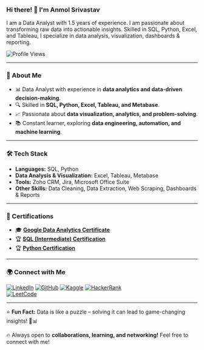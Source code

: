 ### Hi there! 👋 I'm Anmol Srivastav

I am a Data Analyst with 1.5 years of experience. I am passionate about transforming raw data into actionable insights. Skilled in SQL, Python, Excel, and Tableau, I specialize in data analysis, visualization, dashboards & reporting.

![Profile Views](https://komarev.com/ghpvc/?username=Anmol2205DA&color=blue)  

---

### 🚀 About Me
- 📊 Data Analyst with experience in **data analytics and data-driven decision-making**.
- 🔍 Skilled in **SQL, Python, Excel, Tableau, and Metabase**.
- 📈 Passionate about **data visualization, analytics, and problem-solving**.
- 📚 Constant learner, exploring **data engineering, automation, and machine learning**.

---

### 🛠️ Tech Stack
- **Languages:** SQL, Python
- **Data Analysis & Visualization:** Excel, Tableau, Metabase
- **Tools:** Zoho CRM, Jira, Microsoft Office Suite
- **Other Skills:** Data Cleaning, Data Extraction, Web Scraping, Dashboards & Reports

---

### 📜 Certifications
- 🎓 **[Google Data Analytics Certificate](https://coursera.org/share/85e4a18863e38223ab6f3e783239f921)**
- 🏆 **[SQL (Intermediate) Certification](https://www.hackerrank.com/certificates/e4c04670b8f9)**
- 🏆 **[Python Certification](https://www.hackerrank.com/certificates/42267eaffb87)**

---

### 🌍 Connect with Me
[![LinkedIn](https://img.shields.io/badge/LinkedIn-0A66C2?style=for-the-badge&logo=linkedin&logoColor=white)](https://linkedin.com/in/anmol-srivastav-4827a7193) 
[![GitHub](https://img.shields.io/badge/GitHub-181717?style=for-the-badge&logo=github&logoColor=white)](https://github.com/Anmol2205DA) 
[![Kaggle](https://img.shields.io/badge/Kaggle-20BEFF?style=for-the-badge&logo=kaggle&logoColor=white)](https://kaggle.com/anmolsrivastav22)
[![HackerRank](https://img.shields.io/badge/HackerRank-32CD32?style=for-the-badge&logo=hackerrank&logoColor=white)](https://www.hackerrank.com/profile/anmolsrivastav14)  
[![LeetCode](https://img.shields.io/badge/LeetCode-FFA116?style=for-the-badge&logo=leetcode&logoColor=white)](https://leetcode.com/u/anmol2205/) 

---

⭐ **Fun Fact:** Data is like a puzzle – solving it can lead to game-changing insights! 🧩📊

🔥 Always open to **collaborations, learning, and networking!** Feel free to connect with me!
